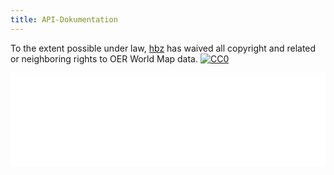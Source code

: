 ```yaml
---
title: API-Dokumentation
---
```

<p xmlns:dct="http://purl.org/dc/terms/">
  To the extent possible under law, <a rel="dct:publisher"
     href="https://www.hbz-nrw.de/"> <span property="dct:title">hbz</span></a> has waived all copyright and related or neighboring rights to <span property="dct:title">OER World Map data</span>. <a rel="license"
     href="http://creativecommons.org/publicdomain/zero/1.0/"> <img src="http://i.creativecommons.org/p/zero/1.0/88x31.png" style="border-style: none;" alt="CC0" /> </a>
</p> <iframe enable-annotation src="/resource/urn:uuid:29056e88-727b-407e-b00a-16df279ac506.json?disposition=inline" style="border: 0; width: 100%;" onload="this.style.height=this.contentDocument.body.scrollHeight +'px';"></iframe>

<script type="application/json" class="js-hypothesis-config">
  {
    "openSidebar": true
  }
</script>

<script async src="https://hypothes.is/embed.js"></script>
